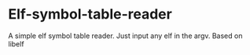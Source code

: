 # Elf-symbol-table-reader

A simple elf symbol table reader. Just input any elf in the argv. Based on libelf